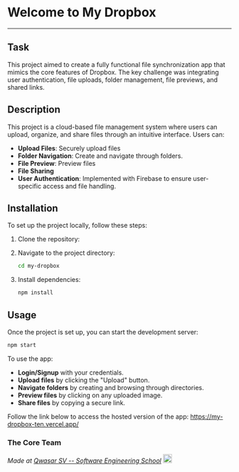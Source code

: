 # Welcome to My Dropbox
***

## Task
This project aimed to create a fully functional file synchronization app that mimics the core features of Dropbox. The key challenge was integrating user authentication, file uploads, folder management, file previews, and shared links.

## Description
This project is a cloud-based file management system where users can upload, organize, and share files through an intuitive interface. Users can:
- **Upload Files**: Securely upload files 
- **Folder Navigation**: Create and navigate through folders.
- **File Preview**: Preview files
- **File Sharing**
- **User Authentication**: Implemented with Firebase to ensure user-specific access and file handling.

## Installation
To set up the project locally, follow these steps:
1. Clone the repository:
  
2. Navigate to the project directory:
   ```bash
   cd my-dropbox
   ```
3. Install dependencies:
   ```bash
   npm install
   ```

## Usage
Once the project is set up, you can start the development server:
```bash
npm start
```
To use the app:
- **Login/Signup** with your credentials.
- **Upload files** by clicking the "Upload" button.
- **Navigate folders** by creating and browsing through directories.
- **Preview files** by clicking on any uploaded image.
- **Share files** by copying a secure link.

Follow the link below to access the hosted version of the app:
https://my-dropbox-ten.vercel.app/

### The Core Team
<span><i>Made at <a href='https://qwasar.io'>Qwasar SV -- Software Engineering School</a></i></span>
<span><img alt='Qwasar SV -- Software Engineering Schools Logo' src='https://storage.googleapis.com/qwasar-public/qwasar-logo_50x50.png' width='20px' /></span>